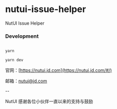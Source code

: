 # nutui-issue-helper

NutUI Issue Helper

### Development

```javascript

yarn

yarn dev

```

官网：[https://nutui.jd.com](https://nutui.jd.com/#/)

邮箱：nutui@jd.com

--

NutUI 感谢各位小伙伴一直以来的支持与鼓励
